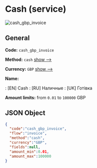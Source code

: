 
# Cash (service) 
![cash_gbp_invoice](https://static.openfintech.io/payment_methods/cash_gbp_invoice/logo.svg?w=400&c=v0.59.26#w200)  

## General 
 
**Code:** `cash_gbp_invoice` 
 
**Method:** `cash` 
 [show -->](/payment-methods/cash/) 
 
**Currency:** `GBP` [show -->](/currencies/GBP/) 
 
**Name:** 
 
:	[EN] Cash 
:	[RU] Наличные 
:	[UK] Готівка 
 
**Amount limits:** from `0.01` to `100000` GBP 

## JSON Object 

```json
{
  "code":"cash_gbp_invoice",
  "flow":"invoice",
  "method":"cash",
  "currency":"GBP",
  "fields":null,
  "amount_min":0.01,
  "amount_max":100000
}
```  

